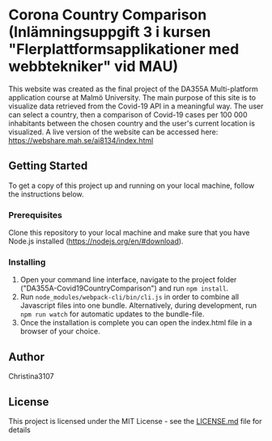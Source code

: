 # Corona Country Comparison (Inlämningsuppgift 3 i kursen "Flerplattformsapplikationer med webbtekniker" vid MAU)
This website was created as the final project of the DA355A Multi-platform application course at Malmö University. The main purpose of this site is to visualize data retrieved from the Covid-19 API in a meaningful way. The user can select a country, then a comparison of Covid-19 cases per 100 000 inhabitants between the chosen country and the user's current location is visualized. A live version of the website can be accessed here: https://webshare.mah.se/ai8134/index.html

## Getting Started

To get a copy of this project up and running on your local machine, follow the instructions below.

### Prerequisites

Clone this repository to your local machine and make sure that you have Node.js installed (https://nodejs.org/en/#download). 

### Installing

1. Open your command line interface, navigate to the project folder ("DA355A-Covid19CountryComparison") and run `npm install`. 
2. Run `node_modules/webpack-cli/bin/cli.js` in order to combine all Javascript files into one bundle. Alternatively, during development, run `npm run watch` for automatic updates to the bundle-file.
3. Once the installation is complete you can open the index.html file in a browser of your choice. 

## Author

Christina3107

## License

This project is licensed under the MIT License - see the [LICENSE.md](LICENSE.md) file for details
